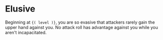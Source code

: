 # Elusive
Beginning at `{( level )}`, you are so evasive that attackers rarely gain the upper hand against you.
No attack roll has advantage against you while you aren't incapacitated.
